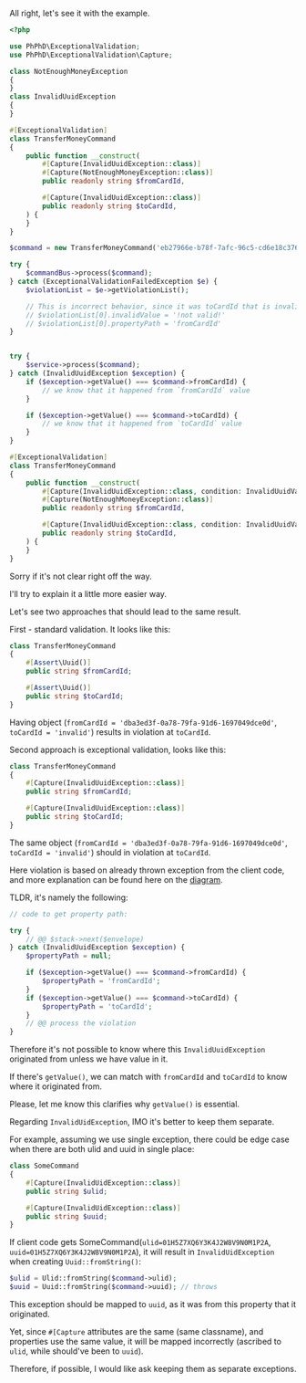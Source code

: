 

All right, let's see it with the example.

```php
<?php

use PhPhD\ExceptionalValidation;
use PhPhD\ExceptionalValidation\Capture;

class NotEnoughMoneyException
{
}
class InvalidUuidException
{
}

#[ExceptionalValidation]
class TransferMoneyCommand
{
    public function __construct(
        #[Capture(InvalidUuidException::class)]
        #[Capture(NotEnoughMoneyException::class)]
        public readonly string $fromCardId,

        #[Capture(InvalidUuidException::class)]
        public readonly string $toCardId,
    ) {
    }
}

$command = new TransferMoneyCommand('eb27966e-b78f-7afc-96c5-cd6e18c37616', '!not valid!');

try {
    $commandBus->process($command);
} catch (ExceptionalValidationFailedException $e) {
    $violationList = $e->getViolationList();

	// This is incorrect behavior, since it was toCardId that is invalid:
    // $violationList[0].invalidValue = '!not valid!'
    // $violationList[0].propertyPath = 'fromCardId'
}


try {
    $service->process($command);
} catch (InvalidUuidException $exception) {
    if ($exception->getValue() === $command->fromCardId) {
        // we know that it happened from `fromCardId` value
    }

    if ($exception->getValue() === $command->toCardId) {
        // we know that it happened from `toCardId` value
    }
}

#[ExceptionalValidation]
class TransferMoneyCommand
{
    public function __construct(
        #[Capture(InvalidUuidException::class, condition: InvalidUuidValueMatchCondition::class)]
        #[Capture(NotEnoughMoneyException::class)]
        public readonly string $fromCardId,

        #[Capture(InvalidUuidException::class, condition: InvalidUuidValueMatchCondition::class)]
        public readonly string $toCardId,
    ) {
    }
}
```


Sorry if it's not clear right off the way.

I'll try to explain it a little more easier way.

Let's see two approaches that should lead to the same result.

First - standard validation. It looks like this:

```php
class TransferMoneyCommand
{
    #[Assert\Uuid()]
    public string $fromCardId;

    #[Assert\Uuid()]
    public string $toCardId;
}
```

Having object (`fromCardId = 'dba3ed3f-0a78-79fa-91d6-1697049dce0d'`, `toCardId = 'invalid'`) results in violation at `toCardId`.

Second approach is exceptional validation, looks like this:

```php
class TransferMoneyCommand
{
    #[Capture(InvalidUuidException::class)]
    public string $fromCardId;

    #[Capture(InvalidUuidException::class)]
    public string $toCardId;
}
```

The same object (`fromCardId = 'dba3ed3f-0a78-79fa-91d6-1697049dce0d'`, `toCardId = 'invalid'`) should in violation at `toCardId`.

Here violation is based on already thrown exception from the client code, and more explanation can be found here on the [diagram](https://github.com/phphd/exceptional-validation?tab=readme-ov-file#how-it-works-%EF%B8%8F).

TLDR, it's namely the following:

```php
// code to get property path:

try {
    // @@ $stack->next($envelope)
} catch (InvalidUuidException $exception) {
    $propertyPath = null;

    if ($exception->getValue() === $command->fromCardId) {
        $propertyPath = 'fromCardId';
    }
    if ($exception->getValue() === $command->toCardId) {
        $propertyPath = 'toCardId';
    }
    // @@ process the violation
}
```

Therefore it's not possible to know where this `InvalidUuidException` originated from unless we have value in it.

If there's `getValue()`, we can match with `fromCardId` and `toCardId` to know where it originated from.

Please, let me know this clarifies why `getValue()` is essential.


Regarding `InvalidUidException`, IMO it's better to keep them separate.

For example, assuming we use single exception, there could be edge case when there are both ulid and uuid in single place:
```php
class SomeCommand
{
    #[Capture(InvalidUidException::class)]
    public string $ulid;

    #[Capture(InvalidUidException::class)]
    public string $uuid;
}
```

If client code gets SomeCommand(`ulid=01H5Z7XQ6Y3K4J2W8V9N0M1P2A`, `uuid=01H5Z7XQ6Y3K4J2W8V9N0M1P2A`), it will result in `InvalidUidException` when creating `Uuid::fromString()`:

```php
$ulid = Ulid::fromString($command->ulid);
$uuid = Uuid::fromString($command->uuid); // throws
```

This exception should be mapped to `uuid`, as it was from this property that it originated.

Yet, since `#[Capture` attributes are the same (same classname), and properties use the same value, it will be mapped incorrectly (ascribed to `ulid`, while should've been to `uuid`).

Therefore, if possible, I would like ask keeping them as separate exceptions.
